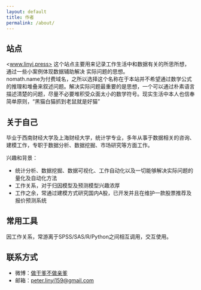 ```yaml
---
layout: default
title: 作者
permalink: /about/
---
```


## 站点
<www.linyi.press> 这个站点主要用来记录工作生活中和数据有关的所思所想，通过一些小案例体现数据辅助解决
实际问题的思想。 
<br/>
nomath.name为付费域名，之所以选择这个名称在于本站并不希望通过数学公式的推理和堆叠来叙述问题。解决实际问题最重要的是思想，一个可以通过朴素语言描述清楚的问题，尽量不必要堆积受众面太小的数学符号。现实生活中本人也信奉简单原则，“黑猫白猫抓到老鼠就是好猫”



## 关于自己
毕业于西南财经大学及上海财经大学，统计学专业，多年从事于数据相关的咨询、建模工作，专职于数据分析、数据挖掘、市场研究等方面工作。

兴趣和背景：

- 统计分析、数据挖掘、数据可视化、工作自动化以及一切能够解决实际问题的量化及自动化方法
- 工作关系，对于归因模型及预测模型兴趣浓厚
- 工作之余，常通过建模方式研究国内A股，已开发并且在维护一款股票推荐及报价预测系统



## 常用工具

因工作关系，常游离于SPSS/SAS/R/Python之间相互调用，交互使用。 



## 联系方式

- 微博：[做干爹不做亲爹](http://weibo.com/2100953575 "做干爹不做亲爹")
- 邮箱：[peter.linyi159@gmail.com](peter.linyi159@gmail.com "peter.linyi159@gmail.com")

<br>
